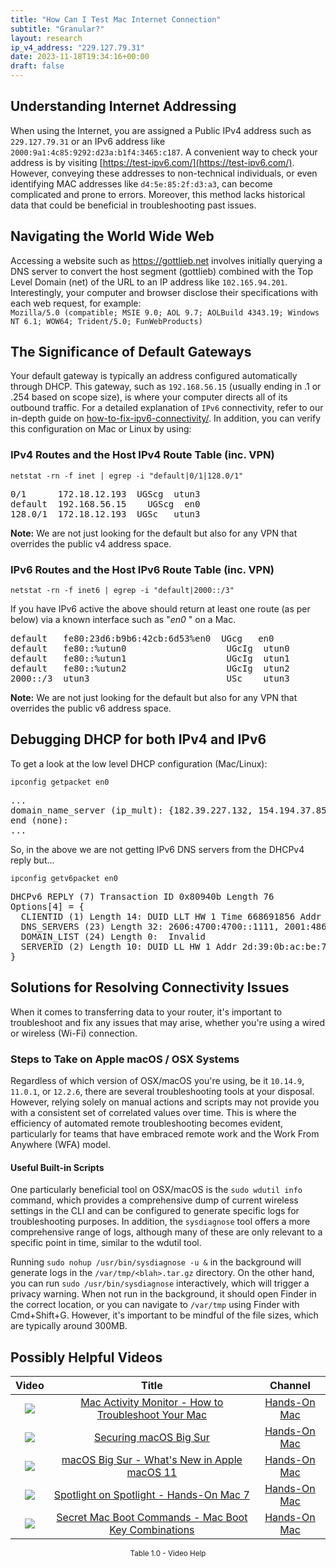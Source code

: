 ```yaml
---
title: "How Can I Test Mac Internet Connection"
subtitle: "Granular?"
layout: research
ip_v4_address: "229.127.79.31"
date: 2023-11-18T19:34:16+00:00
draft: false
---
```


## Understanding Internet Addressing

When using the Internet, you are assigned a Public IPv4 address such as ```229.127.79.31``` or an IPv6 address like ```2000:9a1:4c85:9292:d23a:b1f4:3465:c187```. A convenient way to check your address is by visiting [https://test-ipv6.com/](https://test-ipv6.com/). However, conveying these addresses to non-technical individuals, or even identifying MAC addresses like ```d4:5e:85:2f:d3:a3```, can become complicated and prone to errors. Moreover, this method lacks historical data that could be beneficial in troubleshooting past issues.
## Navigating the World Wide Web

Accessing a website such as https://gottlieb.net involves initially querying a DNS server to convert the host segment (gottlieb) combined with the Top Level Domain (net) of the URL to an IP address like ```102.165.94.201```. Interestingly, your computer and browser disclose their specifications with each web request, for example: <br>```Mozilla/5.0 (compatible; MSIE 9.0; AOL 9.7; AOLBuild 4343.19; Windows NT 6.1; WOW64; Trident/5.0; FunWebProducts)```
## The Significance of Default Gateways
Your default gateway is typically an address configured automatically through DHCP. This gateway, such as ```192.168.56.15``` (usually ending in .1 or .254 based on scope size), is where your computer directs all of its outbound traffic. For a detailed explanation of ```IPv6``` connectivity, refer to our in-depth guide on [how-to-fix-ipv6-connectivity/](/blog/how-to-fix-ipv6-connectivity/). In addition, you can verify this configuration on Mac or Linux by using:
<br>
### IPv4 Routes and the Host IPv4 Route Table (inc. VPN)
```netstat -rn -f inet | egrep -i "default|0/1|128.0/1"```

<pre>
0/1      172.18.12.193  UGScg  utun3
default  192.168.56.15    UGScg  en0
128.0/1  172.18.12.193  UGSc   utun3</pre>

**Note:** We are not just looking for the default but also for any VPN that overrides the public v4 address space.

### IPv6 Routes and the Host IPv6 Route Table (inc. VPN)
```netstat -rn -f inet6 | egrep -i "default|2000::/3"```

If you have IPv6 active the above should return at least one route (as per below) via a known interface such as "_en0_ " on a Mac. 

<pre>
default   fe80:23d6:b9b6:42cb:6d53%en0  UGcg   en0
default   fe80::%utun0                   UGcIg  utun0
default   fe80::%utun1                   UGcIg  utun1
default   fe80::%utun2                   UGcIg  utun2
2000::/3  utun3                          USc    utun3</pre>

**Note:** We are not just looking for the default but also for any VPN that overrides the public v6 address space.
<br>

## Debugging DHCP for both IPv4 and IPv6

To get a look at the low level DHCP configuration (Mac/Linux): 

```ipconfig getpacket en0```

<pre>
...
domain_name_server (ip_mult): {182.39.227.132, 154.194.37.85}
end (none):
...</pre>

So, in the above we are not getting IPv6 DNS servers from the DHCPv4 reply but...

```ipconfig getv6packet en0```

<pre>
DHCPv6 REPLY (7) Transaction ID 0x80940b Length 76
Options[4] = {
  CLIENTID (1) Length 14: DUID LLT HW 1 Time 668691856 Addr d4:5e:85:2f:d3:a3
  DNS_SERVERS (23) Length 32: 2606:4700:4700::1111, 2001:4860:4860::8844
  DOMAIN_LIST (24) Length 0:  Invalid
  SERVERID (2) Length 10: DUID LL HW 1 Addr 2d:39:0b:ac:be:72
}</pre>




## Solutions for Resolving Connectivity Issues

When it comes to transferring data to your router, it's important to troubleshoot and fix any issues that may arise, whether you're using a wired or wireless (Wi-Fi) connection.
### Steps to Take on Apple macOS / OSX Systems

Regardless of which version of OSX/macOS you're using, be it `10.14.9`, `11.0.1`, or `12.2.6`, there are several troubleshooting tools at your disposal. However, relying solely on manual actions and scripts may not provide you with a consistent set of correlated values over time. This is where the efficiency of automated remote troubleshooting becomes evident, particularly for teams that have embraced remote work and the Work From Anywhere (WFA) model.
#### Useful Built-in Scripts

One particularly beneficial tool on OSX/macOS is the `sudo wdutil info` command, which provides a comprehensive dump of current wireless settings in the CLI and can be configured to generate specific logs for troubleshooting purposes. In addition, the `sysdiagnose` tool offers a more comprehensive range of logs, although many of these are only relevant to a specific point in time, similar to the wdutil tool.

Running `sudo nohup /usr/bin/sysdiagnose -u &` in the background will generate logs in the `/var/tmp/<blah>.tar.gz` directory. On the other hand, you can run `sudo /usr/bin/sysdiagnose` interactively, which will trigger a privacy warning. When not run in the background, it should open Finder in the correct location, or you can navigate to `/var/tmp` using Finder with Cmd+Shift+G. However, it's important to be mindful of the file sizes, which are typically around 300MB.
## Possibly Helpful Videos

<link href="/plugins/lity/css/lity.min.css" rel="stylesheet">
<script src="/plugins/lity/js/lity.min.js"></script>
<div class="table1-start"></div>

|Video | Title | Channel |
| :---: | :---: | :---: |
|<a href="https://www.youtube.com/watch?v=TWzWd_DiaJ0" data-lity><img src="https://i.ytimg.com/vi/TWzWd_DiaJ0/default.jpg" class="img-fluid"></a>|<a href="https://www.youtube.com/watch?v=TWzWd_DiaJ0" data-lity>Mac Activity Monitor - How to Troubleshoot Your Mac</a>|<a target="_blank" href="https://www.youtube.com/channel/UCg43DP8MdHVcl4rFK_delBg" >Hands-On Mac</a>|
|<a href="https://www.youtube.com/watch?v=7KdhJimuhNw" data-lity><img src="https://i.ytimg.com/vi/7KdhJimuhNw/default.jpg" class="img-fluid"></a>|<a href="https://www.youtube.com/watch?v=7KdhJimuhNw" data-lity>Securing macOS Big Sur</a>|<a target="_blank" href="https://www.youtube.com/channel/UCg43DP8MdHVcl4rFK_delBg" >Hands-On Mac</a>|
|<a href="https://www.youtube.com/watch?v=JMKi6o9kaZI" data-lity><img src="https://i.ytimg.com/vi/JMKi6o9kaZI/default.jpg" class="img-fluid"></a>|<a href="https://www.youtube.com/watch?v=JMKi6o9kaZI" data-lity>macOS Big Sur - What&#39;s New in Apple macOS 11</a>|<a target="_blank" href="https://www.youtube.com/channel/UCg43DP8MdHVcl4rFK_delBg" >Hands-On Mac</a>|
|<a href="https://www.youtube.com/watch?v=RslZ4W1EPqk" data-lity><img src="https://i.ytimg.com/vi/RslZ4W1EPqk/default.jpg" class="img-fluid"></a>|<a href="https://www.youtube.com/watch?v=RslZ4W1EPqk" data-lity>Spotlight on Spotlight - Hands-On Mac 7</a>|<a target="_blank" href="https://www.youtube.com/channel/UCg43DP8MdHVcl4rFK_delBg" >Hands-On Mac</a>|
|<a href="https://www.youtube.com/watch?v=VwNYWAxHCgM" data-lity><img src="https://i.ytimg.com/vi/VwNYWAxHCgM/default.jpg" class="img-fluid"></a>|<a href="https://www.youtube.com/watch?v=VwNYWAxHCgM" data-lity>Secret Mac Boot Commands - Mac Boot Key Combinations</a>|<a target="_blank" href="https://www.youtube.com/channel/UCg43DP8MdHVcl4rFK_delBg" >Hands-On Mac</a>|

<center><small>Table 1.0 - Video Help</small></center>
 <br>
<div class="table1-end"></div>
<script type="text/javascript">
(function() {
    $('div.table1-start').nextUntil('div.table1-end', 'table').addClass('table thead-dark table-striped table-responsive rounded').attr('id', 't1');
    $('#t1').find('thead').addClass('thead-dark');
})();
</script>
